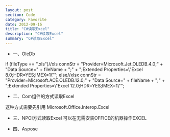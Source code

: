 ```yaml
---
layout: post
section: Code
category: Favorite
date: 2012-09-16
title: "C#读取Excel"
description: "C#读取Excel"
summary: "C#读取Excel"
---
```

 
-   一、OleDb  

<label/>
    if (fileType == ".xls")//xls
       connStr = "Provider=Microsoft.Jet.OLEDB.4.0;" + "Data Source=" + fileName + ";" + ";Extended Properties=\"Excel 8.0;HDR=YES;IMEX=1\"";
    else//xlsx
       connStr = "Provider=Microsoft.ACE.OLEDB.12.0;" + "Data Source=" + fileName + ";" + ";Extended Properties=\"Excel 12.0;HDR=YES;IMEX=1\"";

-   二、Com组件的方式读取Excel

这种方式需要先引用 Microsoft.Office.Interop.Excel

-   三、NPOI方式读取Excel
可以在无需安装OFFICE的机器操作EXCEL

-   四、Aspose
